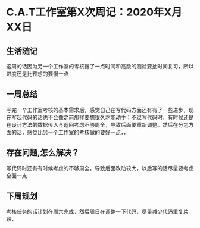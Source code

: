 # C.A.T工作室第X次周记：2020年X月XX日

## 生活随记

这周的话因为另一个工作室的考核拖了一点时间和高数的测验要抽时间复习，所以进度还是比预想的要慢一点



## 一周总结

写完一个工作室考核的基本需求后，感觉自己在写代码方面还有有了一些进步，现在写起代码的话也不会像之前那样要想很久才能动手；不过写代码时，有时候还是在设计方法的数据传入与返回考虑不够周全，导致后面要重新调整。然后在分包方面的话，感觉比另一个工作室的考核做的要好一点，，

## 存在问题,怎么解决？

写代码时还有有时候考虑的不够周全，导致后面改动较大，以后写的话尽量要考虑全面一点

## 下周规划

考核任务的话计划在周六完成，然后周日在调整一下代码，尽量减少代码重复片段，
